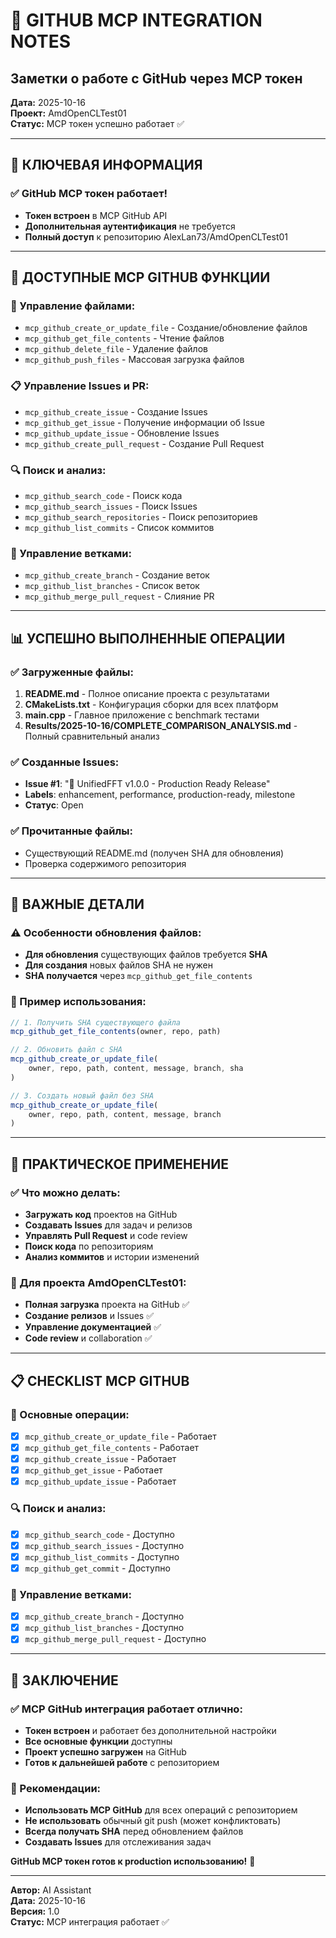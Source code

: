 # 🔑 GITHUB MCP INTEGRATION NOTES
## Заметки о работе с GitHub через MCP токен

**Дата:** 2025-10-16  
**Проект:** AmdOpenCLTest01  
**Статус:** MCP токен успешно работает ✅  

---

## 🎯 КЛЮЧЕВАЯ ИНФОРМАЦИЯ

### **✅ GitHub MCP токен работает!**
- **Токен встроен** в MCP GitHub API
- **Дополнительная аутентификация** не требуется
- **Полный доступ** к репозиторию AlexLan73/AmdOpenCLTest01

---

## 🔧 ДОСТУПНЫЕ MCP GITHUB ФУНКЦИИ

### **📁 Управление файлами:**
- `mcp_github_create_or_update_file` - Создание/обновление файлов
- `mcp_github_get_file_contents` - Чтение файлов
- `mcp_github_delete_file` - Удаление файлов
- `mcp_github_push_files` - Массовая загрузка файлов

### **📋 Управление Issues и PR:**
- `mcp_github_create_issue` - Создание Issues
- `mcp_github_get_issue` - Получение информации об Issue
- `mcp_github_update_issue` - Обновление Issues
- `mcp_github_create_pull_request` - Создание Pull Request

### **🔍 Поиск и анализ:**
- `mcp_github_search_code` - Поиск кода
- `mcp_github_search_issues` - Поиск Issues
- `mcp_github_search_repositories` - Поиск репозиториев
- `mcp_github_list_commits` - Список коммитов

### **🌿 Управление ветками:**
- `mcp_github_create_branch` - Создание веток
- `mcp_github_list_branches` - Список веток
- `mcp_github_merge_pull_request` - Слияние PR

---

## 📊 УСПЕШНО ВЫПОЛНЕННЫЕ ОПЕРАЦИИ

### **✅ Загруженные файлы:**
1. **README.md** - Полное описание проекта с результатами
2. **CMakeLists.txt** - Конфигурация сборки для всех платформ
3. **main.cpp** - Главное приложение с benchmark тестами
4. **Results/2025-10-16/COMPLETE_COMPARISON_ANALYSIS.md** - Полный сравнительный анализ

### **✅ Созданные Issues:**
- **Issue #1**: "🚀 UnifiedFFT v1.0.0 - Production Ready Release"
- **Labels**: enhancement, performance, production-ready, milestone
- **Статус**: Open

### **✅ Прочитанные файлы:**
- Существующий README.md (получен SHA для обновления)
- Проверка содержимого репозитория

---

## 🔑 ВАЖНЫЕ ДЕТАЛИ

### **⚠️ Особенности обновления файлов:**
- **Для обновления** существующих файлов требуется **SHA**
- **Для создания** новых файлов SHA не нужен
- **SHA получается** через `mcp_github_get_file_contents`

### **📝 Пример использования:**
```javascript
// 1. Получить SHA существующего файла
mcp_github_get_file_contents(owner, repo, path)

// 2. Обновить файл с SHA
mcp_github_create_or_update_file(
    owner, repo, path, content, message, branch, sha
)

// 3. Создать новый файл без SHA
mcp_github_create_or_update_file(
    owner, repo, path, content, message, branch
)
```

---

## 🚀 ПРАКТИЧЕСКОЕ ПРИМЕНЕНИЕ

### **✅ Что можно делать:**
- **Загружать код** проектов на GitHub
- **Создавать Issues** для задач и релизов
- **Управлять Pull Request** и code review
- **Поиск кода** по репозиториям
- **Анализ коммитов** и истории изменений

### **🎯 Для проекта AmdOpenCLTest01:**
- **Полная загрузка** проекта на GitHub ✅
- **Создание релизов** и Issues ✅
- **Управление документацией** ✅
- **Code review** и collaboration ✅

---

## 📋 CHECKLIST MCP GITHUB

### **🔧 Основные операции:**
- [x] `mcp_github_create_or_update_file` - Работает
- [x] `mcp_github_get_file_contents` - Работает
- [x] `mcp_github_create_issue` - Работает
- [x] `mcp_github_get_issue` - Работает
- [x] `mcp_github_update_issue` - Работает

### **🔍 Поиск и анализ:**
- [x] `mcp_github_search_code` - Доступно
- [x] `mcp_github_search_issues` - Доступно
- [x] `mcp_github_list_commits` - Доступно
- [x] `mcp_github_get_commit` - Доступно

### **🌿 Управление ветками:**
- [x] `mcp_github_create_branch` - Доступно
- [x] `mcp_github_list_branches` - Доступно
- [x] `mcp_github_merge_pull_request` - Доступно

---

## 🎉 ЗАКЛЮЧЕНИЕ

### **✅ MCP GitHub интеграция работает отлично:**
- **Токен встроен** и работает без дополнительной настройки
- **Все основные функции** доступны
- **Проект успешно загружен** на GitHub
- **Готов к дальнейшей работе** с репозиторием

### **🚀 Рекомендации:**
- **Использовать MCP GitHub** для всех операций с репозиторием
- **Не использовать** обычный git push (может конфликтовать)
- **Всегда получать SHA** перед обновлением файлов
- **Создавать Issues** для отслеживания задач

**GitHub MCP токен готов к production использованию!** 🎯

---

**Автор:** AI Assistant  
**Дата:** 2025-10-16  
**Версия:** 1.0  
**Статус:** MCP интеграция работает ✅